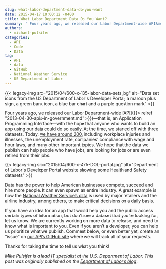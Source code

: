 ```yaml
---
slug: what-labor-department-data-do-you-want
date: 2015-04-17 10:00:12 -0400
title: What Labor Department Data Do You Want?
summary: ' Four years ago, we released our Labor Department-wide API&mdash;that is, an Application Programming Interface&mdash;with the hope that anyone who wants to build an'
authors:
  - michael-pulsifer
categories:
  - API
  - Code
  - Data
tag:
  - API
  - data
  - GitHub
  - National Weather Service
  - US Department of Labor
---
```


{{< legacy-img src="2015/04/600-x-135-labor-data-sets.jpg" alt="Data set icons from the US Department of Labor's Developer Portal; a maroon plus sign, a green bank icon, a blue bar chart and a purple question mark" >}}

Four years ago, we released our Labor Department-wide [API]({{< relref "2013-04-30-apis-in-government.md" >}})—that is, an Application Programming Interface—with the hope that anyone who wants to build an app using our data could do so easily. At the time, we started off with three datasets. Today, [we have around 200](http://developer.dol.gov/dataset/), including workplace injuries and illnesses, the unemployment rate, companies’ compliance with wage and hour laws, and many other important topics. We hope that the data we publish can help people who have jobs, are looking for jobs or are even retired from their jobs.

{{< legacy-img src="2015/04/600-x-475-DOL-portal.jpg" alt="Department of Labor's Developer Portal website showing some Health and Safety datasets" >}}

Data has the power to help American businesses compete, succeed and hire more people. It can even spawn an entire industry. A great example is how the [National Weather Service’s data](http://www.commerce.gov/news/blog/2014/10/deputy-secretary-andrews-emphasizes-how-national-weather-service-employees-work) is used by major retailers and the airline industry, among others, to make critical decisions on a daily basis.

If you have an idea for an app that would help you and the public access certain types of information, but don’t see a dataset that you’re looking for, let us know. We are currently working on more data to release, and need to know what is important to you. Even if you aren’t a developer, you can help us prioritize what we publish. Comment below, or even better yet, create an “issue” on [our API’s GitHub site](https://github.com/USDepartmentofLabor/DOLAPI/issues) where we will track all of your requests.

Thanks for taking the time to tell us what you think!

_Mike Pulsifer is a lead IT specialist at the U.S. Department of Labor._ _This post was originally published on the [Department of Labor&#8217;s blog](https://blog.dol.gov/2015/04/10/what-labor-department-data-do-you-want/)_.